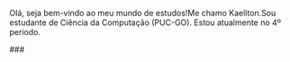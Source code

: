 

<p align="left">Olá, seja bem-vindo ao meu mundo de estudos!Me chamo Kaeliton.Sou estudante de Ciência da Computação (PUC-GO).
Estou atualmente no 4º periodo.</p>
###
